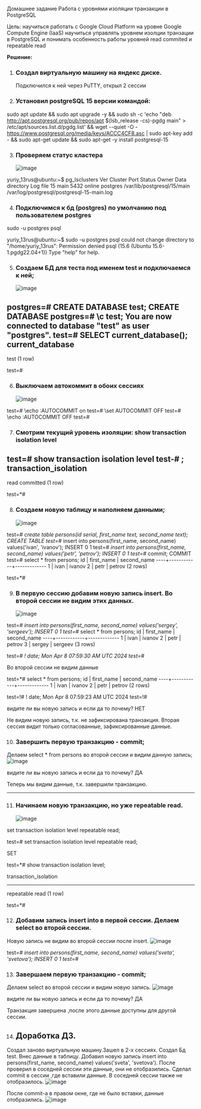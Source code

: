 Домашнее задание
Работа с уровнями изоляции транзакции в PostgreSQL

Цель:
научиться работать с Google Cloud Platform на уровне Google Compute Engine (IaaS)
научиться управлять уровнем изолции транзации в PostgreSQL и понимать особенность работы уровней read commited и repeatable read

**Решение:**

1. ### Создал виртуальную машину на яндекс диске.
	Подключился к ней через PuTTY, открыл 2 сессии
	
2. ### Установил postgreSQL 15 версии командой:
sudo apt update && sudo apt upgrade -y && sudo sh -c 'echo "deb http://apt.postgresql.org/pub/repos/apt $(lsb_release -cs)-pgdg main" > /etc/apt/sources.list.d/pgdg.list' && wget --quiet -O - https://www.postgresql.org/media/keys/ACCC4CF8.asc | sudo apt-key add - && sudo apt-get update && sudo apt-get -y install postgresql-15

3. ### Проверяем статус кластера 
   ![image](https://github.com/13-rus/Otus/assets/120638894/d10c9d17-1c38-404d-a4b3-d11c5bd3351e)


yuriy_13rus@ubuntu:~$ pg_lsclusters
Ver Cluster Port Status Owner    Data directory              Log file
15  main    5432 online postgres /var/lib/postgresql/15/main /var/log/postgresql/postgresql-15-main.log

4. ### Подключимся к бд (postgres) по умолчанию под пользователем postgres

sudo -u postgres psql

yuriy_13rus@ubuntu:~$ sudo -u postgres psql
could not change directory to "/home/yuriy_13rus": Permission denied
psql (15.6 (Ubuntu 15.6-1.pgdg22.04+1))
Type "help" for help.

5. ### Создаем БД для теста под именем test и подключаемся к ней;
   ![image](https://github.com/13-rus/Otus/assets/120638894/62c56781-e461-4526-91e2-cca914b4d1ae)


postgres=# CREATE DATABASE test;
CREATE DATABASE
postgres=# \c test;
You are now connected to database "test" as user "postgres".
test=# SELECT current_database();
 current_database
------------------
 test
(1 row)

test=#

6. ### Выключаем автокоммит в обоих сессиях
   ![image](https://github.com/13-rus/Otus/assets/120638894/6e0f957e-ee4c-4688-a304-fb2223038c44)


test=# \echo :AUTOCOMMIT
on
test=# \set AUTOCOMMIT OFF
test=# \echo :AUTOCOMMIT
OFF
test=#

7. ### Смотрим текущий уровень изоляции: show transaction isolation level

test=# show transaction isolation level
test-# ;
 transaction_isolation
-----------------------
 read committed
(1 row)

test=*#

8. ### Создаем новую таблицу и наполняем данными;
   ![image](https://github.com/13-rus/Otus/assets/120638894/5517d4c3-4918-4730-9eaa-69b52ef9b989)


test=*# create table persons(id serial, first_name text, second_name text);
CREATE TABLE
test=*# insert into persons(first_name, second_name) values('ivan', 'ivanov');
INSERT 0 1
test=*# insert into persons(first_name, second_name) values('petr', 'petrov');
INSERT 0 1
test=*# commit;
COMMIT
test=# select * from persons;
 id | first_name | second_name
----+------------+-------------
  1 | ivan       | ivanov
  2 | petr       | petrov
(2 rows)

test=*#

9. ### В первую сессию добавим новую запись insert. Во второй сессии не видим этих данных.
    ![image](https://github.com/13-rus/Otus/assets/120638894/d9bcc608-d4d5-4b8c-86a4-e401276e2e64)


test=*# insert into persons(first_name, second_name) values('sergey', 'sergeev');
INSERT 0 1
test=*# select * from persons;
 id | first_name | second_name
----+------------+-------------
  1 | ivan       | ivanov
  2 | petr       | petrov
  3 | sergey     | sergeev
(3 rows)

test=*# \! date;
Mon Apr  8 07:59:30 AM UTC 2024
test=*#

Во второй сессии не видим данные

test=*# select * from persons;
 id | first_name | second_name
----+------------+-------------
  1 | ivan       | ivanov
  2 | petr       | petrov
(2 rows)

test=!# \! date;
Mon Apr  8 07:59:23 AM UTC 2024
test=!#

видите ли вы новую запись и если да то почему? НЕТ

Не видим новую запись, т.к. не зафиксирована транзакция. 
Вторая сессия видит только согласованные, зафиксированные данные.

10. ### Завершить первую транзакцию - commit;

Делаем select * from persons во второй сессии и видим данную запись;
![image](https://github.com/13-rus/Otus/assets/120638894/951b1557-1f42-40ae-8b63-823d8498cf40)


видите ли вы новую запись и если да то почему? 	ДА

Теперь мы видим данные, т.к. завершили транзакцию.

--------------------------------------------------------------------------
11. ### Начинаем новую транзакцию, но уже repeatable read.
    ![image](https://github.com/13-rus/Otus/assets/120638894/5d59bf57-d382-4535-8d61-cfbe81d0acba)


set transaction isolation level repeatable read;

  test=# set transaction isolation level repeatable read;
  
  SET
  
  test=*# show transaction isolation level;
  
  transaction_isolation
  
-----------------------
 repeatable read
(1 row)

test=*#

12. ### Добавим запись insert into в первой сессии. Делаем select во второй сессии.

Новую запись не видим во второй сессии после insert.
![image](https://github.com/13-rus/Otus/assets/120638894/edc58651-b2a9-431e-bfbf-f96a34cea162)


test=*# insert into persons(first_name, second_name) values('sveta', 'svetova');
INSERT 0 1
test=*#

13. ### Завершаем первую транзакцию - commit; 

Делаем select во второй сессии и видим новую запись.
![image](https://github.com/13-rus/Otus/assets/120638894/3ffa2681-cdc5-4ae6-9a37-1872ae02ec38)



видите ли вы новую запись и если да то почему? ДА 

Транзакция завершена ,после этого данные доступны для другой сессии.

14. ## Доработка ДЗ.

Создал заново виртуальную машину.Зашел в 2-х сессиях. Создал Бд test. Внес данные в таблицу.
Добавил новую запись insert into persons(first_name, second_name) values('sveta', 'svetova').
После проверил в соседней сессии эти данные, они не отобразились.
Сделал commit в сессии ,где вставили данные. В соседней сессии также не отобразилось.
![image](https://github.com/13-rus/Otus/assets/120638894/593dca43-acd2-42bd-87d0-e2ba0d108b94)

После commit-a в правом окне, где не было вставки, данные отобразились.
![image](https://github.com/13-rus/Otus/assets/120638894/52eda24f-125c-4b6b-8a8e-aa3b3a4e8ad2)





